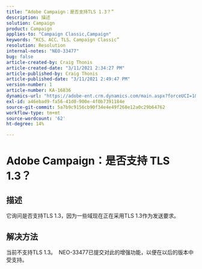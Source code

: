 ```yaml
---
title: “Adobe Campaign：是否支持TLS 1.3？”
description: 描述
solution: Campaign
product: Campaign
applies-to: "Campaign Classic,Campaign"
keywords: “KCS、ACC、TLS、Campaign Classic”
resolution: Resolution
internal-notes: "NEO-33477"
bug: false
article-created-by: Craig Thonis
article-created-date: "3/11/2021 2:34:27 PM"
article-published-by: Craig Thonis
article-published-date: "3/11/2021 2:49:47 PM"
version-number: 1
article-number: KA-16836
dynamics-url: "https://adobe-ent.crm.dynamics.com/main.aspx?forceUCI=1&pagetype=entityrecord&etn=knowledgearticle&id=438996dd-7682-eb11-a812-000d3a3b2c6b"
exl-id: a46ebad9-fa56-41d0-900e-4f0b7391184e
source-git-commit: 5a7b9c9156cb90f34e4e49f268e12a0c29b64762
workflow-type: tm+mt
source-wordcount: '62'
ht-degree: 14%

---
```


# Adobe Campaign：是否支持 TLS 1.3？

## 描述


它询问是否支持TLS 1.3，因为一些域现在正在采用TLS 1.3作为发送要求。


## 解决方法


当前不支持TLS 1.3。  NEO-33477已提交对此的增强功能，以便在以后的版本中受支持。
